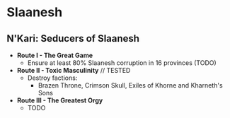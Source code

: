 # Slaanesh

## N'Kari: Seducers of Slaanesh

* **Route I - The Great Game**
    * Ensure at least 80% Slaanesh corruption in 16 provinces (TODO)
* **Route II - Toxic Masculinity** // TESTED
    * Destroy factions:
        * Brazen Throne, Crimson Skull, Exiles of Khorne and Kharneth's Sons 
* **Route III - The Greatest Orgy**
    * TODO
